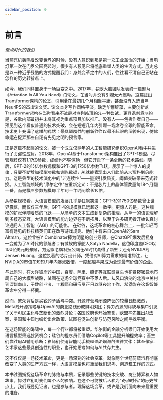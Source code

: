 ```yaml
---
sidebar_position: 0
---
```


# 前言

*奇点时代的我们*

当蒸汽机轰鸣着改变世界的时候，没有人意识到那是第一次工业革命的开始；当电灯第一次在门罗公园亮起时，很少有人预见它将彻底重塑人类的生活方式。历史总是以一种近乎残酷的方式提醒我们：身处变革之中的人们，往往看不清自己正站在怎样的历史转折点上。

如今，我们同样置身于一场巨变之中。2017年，谷歌大脑团队发表的一篇题为《Attention Is All You Need》的论文，在当时并没有引起太大轰动。这篇提出Transformer架构的论文，引用量在最初几个月相当平庸，甚至没有入选当年NeurIPS的杰出论文奖。论文本身写作风格平淡，缺乏华丽辞藻，主要创新点Transformer架构在当时看来不过是对序列处理的又一种尝试。更具讽刺意味的是，谷歌内部最初并未将其视为重点项目加以推广。没有人——包括作者自己——预见到这个看似普通的技术突破，会在短短几年内引爆一场席卷全球的智能革命。技术史上充满了这样的偶然：最具颠覆性的创新往往以最不起眼的面貌出现，仿佛命运在捉弄那些自诩有先见之明的预言家。

正是这篇不起眼的论文，被一个成立仅两年的人工智能研究组织OpenAI看中并进行了关键性应用。2018年，OpenAI基于Transformer架构推出了GPT-1模型，尽管规模仅有1.17亿参数，成绩也不够惊艳，但它开启了一条全新的技术路线。随后，GPT-2的15亿参数规模和GPT-3的1750亿参数飞跃，展示了一个惊人的规律：只要不断增加模型参数和训练数据，AI就能表现出人们此前从未预料到的能力。这是典型的技术演化中的"非连续性"——量变引发质变，阈值突破带来范式转换。人工智能领域的"摩尔定律"被重新定义：不是芯片上的晶体管数量每18个月翻一番，而是模型参数规模每半年到一年时间增长10倍。

从参数规模看，大语言模型的发展几乎是狂飙突进：GPT-3的1750亿参数曾让世界震惊，而仅仅三年后，GPT-4的规模就已远超这一数字。更惊人的是，这种规模的扩张伴随着质的飞跃——从简单的文本生成到复杂的推理，从单一的语言理解到多模态交互，大语言模型的能力边界在不断拓展，以至于许多研究者开始认真讨论通用人工智能（AGI）的可能性。
在硅谷，这场革命的核心舞台上，一批年轻而富有远见的科技精英们正在改写游戏规则。他们中有来自OpenAI的Sam Altman，这位曾被Y Combinator捧为明星的创业导师，在ChatGPT爆发后摇身一变成为了AI时代的领航者；有微软的掌舵人Satya Nadella，这位印度裔CEO以100亿美元的豪赌，为这家老牌科技公司在AI时代赢得了新生；还有NVIDIA的Jensen Huang，这位执着的芯片设计师，凭借对AI算力需求的精准押注，让NVIDIA的市值在短短几年内暴涨数倍，一度超越苹果成为全球最有价值的企业。

与此同时，在大洋彼岸的中国，百度、阿里、腾讯等互联网巨头也在紧锣密鼓地布局自己的大模型战略，试图在这场全球竞赛中不落人后。从风口浪尖的北京中关村到深圳南山，无数创业者、工程师和研究员正日以继夜地工作，希望能在这场智能革命中分得一杯羹。

然而，繁荣背后是尖锐的矛盾与冲突。开源阵营与闭源阵营的较量日趋激烈，Meta的开源策略与OpenAI的商业路线形成鲜明对比；算力资源的稀缺与集中引发了关于AI民主化与垄断化的激烈讨论；各国政府也开始警觉，欧盟率先推出AI法案，美国和中国也纷纷出台政策，试图在促进创新与防范风险之间寻找平衡。

在这场智能的海啸中，每一个行业都将被重塑。华尔街的金融分析师们开始使用大语言模型筛选投资机会；硅谷的程序员们借助Copilot等工具提升编程效率；医生们尝试用AI辅助诊断；律师们使用智能助手梳理浩如烟海的法律文件；甚至作家、艺术家这些最具创造性的职业，也开始思考如何与AI共存共生。

这不仅仅是一场技术革命，更是一场深刻的社会变革。就像两个世纪前蒸汽机彻底改变了人类的生产方式一样，大语言模型也将重塑我们思考、创造和工作的方式。

本书试图捕捉这场革命的脉络与本质，记录那些关键的技术突破、商业博弈和人物故事，探讨它们对我们每个人的影响。在这个可能被后人称为"奇点时代"的历史节点上，我们既是见证者，也是参与者。理解这场变革，或许是我们面向未来最重要的准备。